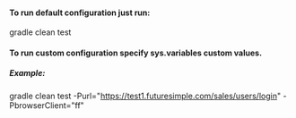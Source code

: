 #### To run default configuration just run:
gradle clean test

#### To run custom configuration specify sys.variables custom values.
##### Example:
gradle clean test -Purl="https://test1.futuresimple.com/sales/users/login" -PbrowserClient="ff"
